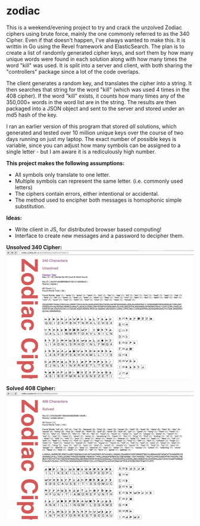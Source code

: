 # zodiac
This is a weekend/evening project to try and crack the unzolved Zodiac ciphers using brute force, mainly the one commonly referred to as the 340 Cipher. Even if that doesn't happen, I've always wanted to make this. It is writtin in Go using the Revel framework and ElasticSearch. The plan is to create a list of randomly generated cipher keys, and sort them by how many unique words were found in each solution along with how many times the word "kill" was used. It is split into a server and client, with both sharing the "controllers" package since a lot of the code overlaps. 

The client generates a random key, and translates the cipher into a string. It then searches that string for the word "kill" (which was used 4 times in the 408 cipher). If the word "kill" exists, it counts how many times any of the 350,000+ words in the word list are in the string. The results are then packaged into a JSON object and sent to the server and stored under an md5 hash of the key. 

I ran an earlier version of this program that stored *all* solutions, which generated and tested over 10 million unique keys over the course of two days running on just my laptop. The exact number of possible keys is variable, since you can adjust how many symbols can be assigned to a single letter - but I am aware it is a rediculously high number. 

**This project makes the following assumptions:**
* All symbols only translate to one letter. 
* Multiple symbols can represent the same letter. (i.e. commonly used letters)
* The ciphers contain errors, either intentional or accidental. 
* The method used to encipher both messages is homophonic simple substitution.

**Ideas:**
* Write client in JS, for distributed browser based computing!
* Interface to create new messages and a password to decipher them.

**Unsolved 340 Cipher:**
![340-screenshot](340-screenshot.png)

**Solved 408 Cipher:**
![408-screenshot](408-screenshot.png)
